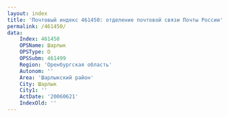 ```yaml
---
layout: index
title: 'Почтовый индекс 461450: отделение почтовой связи Почты России'
permalink: /461450/
data:
    Index: 461450
    OPSName: Шарлык
    OPSType: О
    OPSSubm: 461499
    Region: 'Оренбургская область'
    Autonom: ''
    Area: 'Шарлыкский район'
    City: Шарлык
    City1: ''
    ActDate: '20060621'
    IndexOld: ''
---
```


